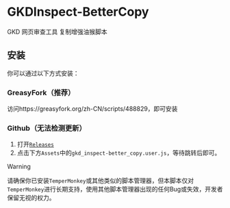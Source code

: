 # GKDInspect-BetterCopy

GKD 网页审查工具 复制增强油猴脚本

## 安装

你可以通过以下方式安装：

### GreasyFork（推荐）

访问https://greasyfork.org/zh-CN/scripts/488829，即可安装

### Github（无法检测更新）

1. 打开[`Releases`](https://github.com/adproqwq/GKDInspect-BetterCopy/releases/latest)
2. 点击下方`Assets`中的`gkd_inspect-better_copy.user.js`，等待跳转后即可。

> [!WARNING]
> 请确保你已安装`TemperMonkey`或其他类似的脚本管理器，但本脚本仅对`TemperMonkey`进行长期支持，使用其他脚本管理器出现的任何Bug或失效，开发者保留无视的权力。
